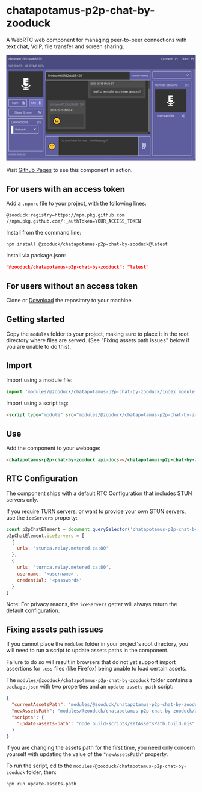 # chatapotamus-p2p-chat-by-zooduck

A WebRTC web component for managing peer-to-peer connections with text chat, VoIP, file transfer and screen sharing.

![screenshot.png](https://raw.githubusercontent.com/zooduck/chatapotamus-p2p-chat-by-zooduck/master/screenshot.png)

Visit [Github Pages](https://zooduck.github.io/chatapotamus-p2p-chat-by-zooduck/) to see this component in action.

## For users with an access token

Add a `.npmrc` file to your project, with the following lines:

```text
@zooduck:registry=https://npm.pkg.github.com
//npm.pkg.github.com/:_authToken=YOUR_ACCESS_TOKEN
```

Install from the command line:

```node
npm install @zooduck/chatapotamus-p2p-chat-by-zooduck@latest
```

Install via package.json:

```json
"@zooduck/chatapotamus-p2p-chat-by-zooduck": "latest"
```

## For users without an access token

Clone or [Download](https://github.com/zooduck/chatapotamus-p2p-chat-by-zooduck/archive/refs/heads/master.zip) the repository to your machine.

## Getting started

Copy the `modules` folder to your project, making sure to place it in the root directory where files are served. (See "Fixing assets path issues" below if you are unable to do this).

## Import

Import using a module file:

```javascript
import 'modules/@zooduck/chatapotamus-p2p-chat-by-zooduck/index.module.js'
```

Import using a script tag:

```html
<script type="module" src="modules/@zooduck/chatapotamus-p2p-chat-by-zooduck/index.module.js"></script>
```

## Use

Add the component to your webpage:

```html
<chatapotamus-p2p-chat-by-zooduck api-docs></chatapotamus-p2p-chat-by-zooduck>
```

## RTC Configuration

The component ships with a default RTC Configuration that includes STUN servers only.

If you require TURN servers, or want to provide your own STUN servers, use the `iceServers` property:

```javascript
const p2pChatElement = document.querySelector('chatapotamus-p2p-chat-by-zooduck')
p2pChatElement.iceServers = [
  {
    urls: 'stun:a.relay.metered.ca:80'
  },
  {
    urls: 'turn:a.relay.metered.ca:80',
    username: '<username>',
    credential: '<password>'
  }
]
```

Note: For privacy reaons, the `iceServers` getter will always return the default configuration.

## Fixing assets path issues

If you cannot place the `modules` folder in your project's root directory, you will need to run a script to update assets paths in the component.

Failure to do so will result in browsers that do not yet support import assertions for `.css` files (like Firefox) being unable to load certain assets.

The `modules/@zooduck/chatapotamus-p2p-chat-by-zooduck` folder contains a `package.json` with two properties and an `update-assets-path` script:

```json
{
  "currentAssetsPath": "modules/@zooduck/chatapotamus-p2p-chat-by-zooduck/assets",
  "newAssetsPath": "modules/@zooduck/chatapotamus-p2p-chat-by-zooduck/assets",
  "scripts": {
    "update-assets-path": "node build-scripts/setAssetsPath.build.mjs"
  }
}
```

If you are changing the assets path for the first time, you need only concern yourself with updating the value of the `"newAssetsPath"` property.

To run the script, cd to the `modules/@zooduck/chatapotamus-p2p-chat-by-zooduck` folder, then:

```node
npm run update-assets-path
```
